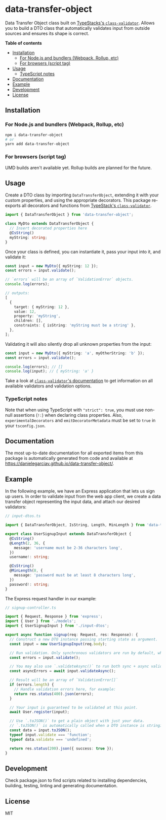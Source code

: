 # data-transfer-object

Data Transfer Object class built on [TypeStacks's `class-validator`](https://github.com/typestack/class-validator). Allows you to build a DTO class that automatically validates input from outside sources and ensures its shape is correct.

<!-- START doctoc generated TOC please keep comment here to allow auto update -->
<!-- DON'T EDIT THIS SECTION, INSTEAD RE-RUN doctoc TO UPDATE -->
**Table of contents**

- [Installation](#installation)
  - [For Node.js and bundlers (Webpack, Rollup, etc)](#for-nodejs-and-bundlers-webpack-rollup-etc)
  - [For browsers (script tag)](#for-browsers-script-tag)
- [Usage](#usage)
  - [TypeScript notes](#typescript-notes)
- [Documentation](#documentation)
- [Example](#example)
- [Development](#development)
- [License](#license)

<!-- END doctoc generated TOC please keep comment here to allow auto update -->

## Installation

### For Node.js and bundlers (Webpack, Rollup, etc)

```bash
npm i data-transfer-object
# or
yarn add data-transfer-object
```

### For browsers (script tag)

UMD builds aren't available yet. Rollup builds are planned for the future.

## Usage

Create a DTO class by importing `DataTransferObject`, extending it with your custom properties, and using the appropriate decorators. This package re-exports all decorators and functions from [TypeStack's `class-validator`](https://github.com/typestack/class-validator).

```typescript
import { DataTransferObject } from 'data-transfer-object';

class MyDto extends DataTransferObject {
  // Insert decorated properties here
  @IsString()
  myString: string;
}
```

Once your class is defined, you can instantiate it, pass your input into it, and validate it:

```typescript
const input = new MyDto({ myString: 12 });
const errors = input.validate();

// `errors` will be an array of `ValidationError` objects.
console.log(errors);

// outputs:
[
  {
    target: { myString: 12 },
    value: 12,
    property: 'myString',
    children: [],
    constraints: { isString: 'myString must be a string' },
  },
];
```

Validating it will also silently drop all unknown properties from the input:

```typescript
const input = new MyDto({ myString: 'a', myOtherString: 'b' });
const errors = input.validate();

console.log(errors); // []
console.log(input); // { myString: 'a' }
```

Take a look at [`class-validator`'s documentation](https://github.com/typestack/class-validator/) to get information on all available validators and validation options.

### TypeScript notes

Note that when using TypeScript with `"strict": true`, you must use non-null assertions (`!:`) when declaring class properties. Also, `experimentalDecorators` and `emitDecoratorMetadata` must be set to `true` in your `tsconfig.json`.

## Documentation

The most up-to-date documentation for all exported items from this package is automatically generated from code and available at https://danielegarciav.github.io/data-transfer-object/.

## Example

In the following example, we have an Express application that lets us sign up users. In order to validate input from the web app client, we create a data transfer object representing the input data, and attach our desired validators:

```typescript
// input-dtos.ts

import { DataTransferObject, IsString, Length, MinLength } from 'data-transfer-object';

export class UserSignupInput extends DataTransferObject {
  @IsString()
  @Length(2, 36, {
    message: 'username must be 2-36 characters long',
  })
  username!: string;

  @IsString()
  @MinLength(8, {
    message: 'password must be at least 8 characters long',
  })
  password!: string;
}
```

The Express request handler in our example:

```typescript
// signup-controller.ts

import { Request, Response } from 'express';
import { User } from './models';
import { UserSignupInput } from './input-dtos';

export async function signup(req: Request, res: Response): {
  // Construct a new DTO instance passing starting state as argument.
  const input = new UserSignupInput(req.body);

  // Run validation. Only synchronous validators are run by default, which covers most use cases.
  const errors = input.validate();

  // You may also use `.validateAsync()` to run both sync + async validators.
  const asyncErrors = await input.validateAsync();

  // Result will be an array of `ValidationError[]`
  if (errors.length) {
    // Handle validation errors here, for example:
    return res.status(400).json(errors);
  }

  // Your input is guaranteed to be validated at this point.
  await User.register(input);

  // Use `.toJSON()` to get a plain object with just your data.
  // `.toJSON()` is automatically called when a DTO instance is stringified.
  const data = input.toJSON();
  typeof input.validate === 'function';
  typeof data.validate === 'undefined';

  return res.status(200).json({ success: true });
}
```

## Development

Check package.json to find scripts related to installing dependencies, building, testing, linting and generating documentation.

## License

MIT
